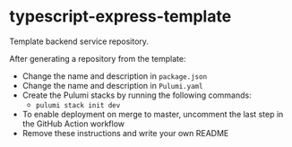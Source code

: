 # typescript-express-template

Template backend service repository.

After generating a repository from the template:

- Change the name and description in `package.json`
- Change the name and description in `Pulumi.yaml`
- Create the Pulumi stacks by running the following commands:
    - `pulumi stack init dev`
- To enable deployment on merge to master, uncomment the last step in the GitHub Action workflow
- Remove these instructions and write your own README